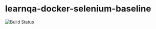 # learnqa-docker-selenium-baseline

[![Build Status](https://travis-ci.org/chit786/learnqa-docker-selenium-baseline.svg?branch=master)](https://travis-ci.org/chit786/learnqa-docker-selenium-baseline)
